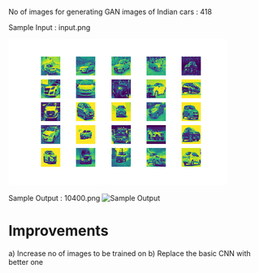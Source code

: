 No of images for generating GAN images of Indian cars : 418


Sample Input : input.png

![Sample Input](./input.png)



Sample Output : 10400.png
![Sample Output](./10400.png.png)



Improvements
=====================
a) Increase no of images to be trained on
b) Replace the basic CNN with better one


